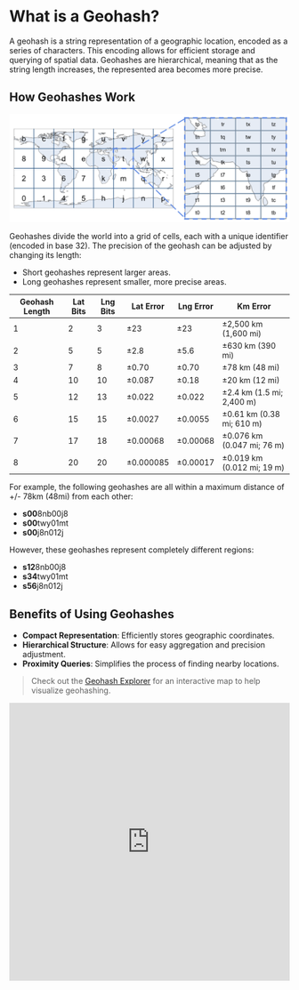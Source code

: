 # What is a Geohash?

A geohash is a string representation of a geographic location, encoded as a series of characters. This encoding allows for efficient storage and querying of spatial data. Geohashes are hierarchical, meaning that as the string length increases, the represented area becomes more precise.

## How Geohashes Work

![](assets/geohash-levels.png)

Geohashes divide the world into a grid of cells, each with a unique identifier (encoded in base 32). The precision of the geohash can be adjusted by changing its length:

- Short geohashes represent larger areas.
- Long geohashes represent smaller, more precise areas.

| Geohash Length | Lat Bits | Lng Bits | Lat Error | Lng Error | Km Error                   |
| -------------- | -------- | -------- | --------- | --------- | -------------------------- |
| 1              | 2        | 3        | ±23       | ±23       | ±2,500 km (1,600 mi)       |
| 2              | 5        | 5        | ±2.8      | ±5.6      | ±630 km (390 mi)           |
| 3              | 7        | 8        | ±0.70     | ±0.70     | ±78 km (48 mi)             |
| 4              | 10       | 10       | ±0.087    | ±0.18     | ±20 km (12 mi)             |
| 5              | 12       | 13       | ±0.022    | ±0.022    | ±2.4 km (1.5 mi; 2,400 m)  |
| 6              | 15       | 15       | ±0.0027   | ±0.0055   | ±0.61 km (0.38 mi; 610 m)  |
| 7              | 17       | 18       | ±0.00068  | ±0.00068  | ±0.076 km (0.047 mi; 76 m) |
| 8              | 20       | 20       | ±0.000085 | ±0.00017  | ±0.019 km (0.012 mi; 19 m) |

For example, the following geohashes are all within a maximum distance of +/- 78km (48mi) from each other:

- **s00**8nb00j8
- **s00**twy01mt
- **s00**j8n012j

However, these geohashes represent completely different regions:

- **s12**8nb00j8
- **s34**twy01mt
- **s56**j8n012j

## Benefits of Using Geohashes

- **Compact Representation**: Efficiently stores geographic coordinates.
- **Hierarchical Structure**: Allows for easy aggregation and precision adjustment.
- **Proximity Queries**: Simplifies the process of finding nearby locations.

> Check out the [Geohash Explorer](https://geohash.softeng.co/) for an interactive map to help visualize geohashing.

<iframe src="https://geohash.softeng.co/" sandbox="allow-scripts allow-same-origin" referrerpolicy="no-referrer" width="100%" height="500" style="border: none;"></iframe>

